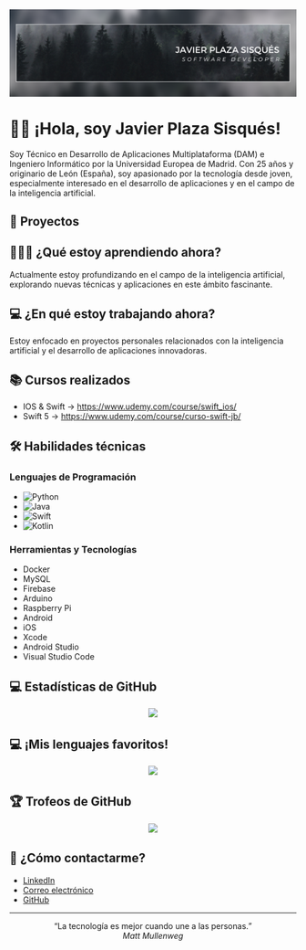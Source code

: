 <img align="center" src="https://github.com/JSisques/JSisques/blob/main/Images/Banner.png"/>

# 👋🏻 ¡Hola, soy Javier Plaza Sisqués!

Soy Técnico en Desarrollo de Aplicaciones Multiplataforma (DAM) e Ingeniero Informático por la Universidad Europea de Madrid. Con 25 años y originario de León (España), soy apasionado por la tecnología desde joven, especialmente interesado en el desarrollo de aplicaciones y en el campo de la inteligencia artificial.

## 🚀 Proyectos

## 👨🏼‍🎓 ¿Qué estoy aprendiendo ahora?

Actualmente estoy profundizando en el campo de la inteligencia artificial, explorando nuevas técnicas y aplicaciones en este ámbito fascinante.

## 💻 ¿En qué estoy trabajando ahora?

Estoy enfocado en proyectos personales relacionados con la inteligencia artificial y el desarrollo de aplicaciones innovadoras.

## 📚 Cursos realizados

- IOS & Swift -> https://www.udemy.com/course/swift_ios/
- Swift 5 -> https://www.udemy.com/course/curso-swift-jb/

<!--## 🛠 Soft skills

![](https://img.shields.io/badge/Code-Python-informational?style=flat&logo=Python&logoColor=white&color=506ad4)
![](https://img.shields.io/badge/Code-Java-informational?style=flat&logo=Java&logoColor=white&color=506ad4)
![](https://img.shields.io/badge/Code-Swift-informational?style=flat&logo=Swift&logoColor=white&color=506ad4)
![](https://img.shields.io/badge/Code-Kotlin-informational?style=flat&logo=Kotlin&logoColor=white&color=506ad4)
![](https://img.shields.io/badge/Gadget-Arduino-informational?style=flat&logo=Arduino&logoColor=white&color=506ad4)
![](https://img.shields.io/badge/Tools-MySQL-informational?style=flat&logo=MySQL&logoColor=white&color=506ad4)
![](https://img.shields.io/badge/Tools-Firebase-informational?style=flat&logo=Firebase&logoColor=white&color=506ad4)
![](https://img.shields.io/badge/Gadget-Raspberry_Pi-informational?style=flat&logo=Raspberrypi&logoColor=white&color=506ad4)
![](https://img.shields.io/badge/OS-Android-informational?style=flat&logo=Android&logoColor=white&color=506ad4)
![](https://img.shields.io/badge/OS-IOS-informational?style=flat&logo=Apple&logoColor=white&color=506ad4)
![](https://img.shields.io/badge/IDE-XCode-informational?style=flat&logo=Apple&logoColor=white&color=506ad4)
![](https://img.shields.io/badge/IDE-Android_Studio-informational?style=flat&logo=Android&logoColor=white&color=506ad4)
![](https://img.shields.io/badge/IDE-Visual_Studio_Code-informational?style=flat&logo=visualstudiocode&logoColor=white&color=506ad4) -->

## 🛠 Habilidades técnicas

### Lenguajes de Programación

- ![Python](https://img.shields.io/badge/Code-Python-informational?style=flat&logo=Python&logoColor=white&color=506ad4)
- ![Java](https://img.shields.io/badge/Code-Java-informational?style=flat&logo=Java&logoColor=white&color=506ad4)
- ![Swift](https://img.shields.io/badge/Code-Swift-informational?style=flat&logo=Swift&logoColor=white&color=506ad4)
- ![Kotlin](https://img.shields.io/badge/Code-Kotlin-informational?style=flat&logo=Kotlin&logoColor=white&color=506ad4)

### Herramientas y Tecnologías

- Docker
- MySQL
- Firebase
- Arduino
- Raspberry Pi
- Android
- iOS
- Xcode
- Android Studio
- Visual Studio Code

## 💻 Estadísticas de GitHub

<div align="center">
  <img src="https://github-readme-stats.vercel.app/api?username=JSisques&show_icons=true&theme=dark" />
</div>

## 💻 ¡Mis lenguajes favoritos!

<div align="center">
  <img src="https://github-readme-stats.vercel.app/api/top-langs/?username=JSisques&show_icons=true&layout=compact&theme=dark" />
</div>

## 🏆 Trofeos de GitHub

<div align="center">
  <img src="https://github-profile-trophy.vercel.app/?username=jsisques&theme=dark"/>
</div>

## 💬 ¿Cómo contactarme?

- [LinkedIn](https://www.linkedin.com/in/javier-plaza-sisqués-b79367172)
- [Correo electrónico](mailto:javierplazasisques@gmail.com)
- [GitHub](https://github.com/JSisques)

---

<p align="center">
  <q>La tecnología es mejor cuando une a las personas.</q>
  </br>
  <cite>Matt Mullenweg</cite>
</p>

